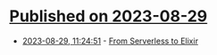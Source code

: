 # [Published on 2023-08-29](index.md)

* [2023-08-29, 11:24:51](https://lobste.rs/s/mvt4ld/from_serverless_elixir) - [From Serverless to Elixir](https://medium.com/coryodaniel/from-erverless-to-elixir-48752db4d7bc)
